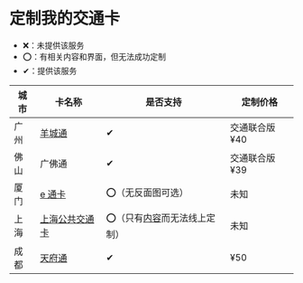 # 定制我的交通卡

  - ❌：未提供该服务
  - ⭕：有相关内容和界面，但无法成功定制
  - ✔：提供该服务

|城市|卡名称|是否支持|定制价格|
|----|----|----|---|
|广州|[羊城通](http://www.gzyct.com/)|✔|交通联合版 ¥40|
|佛山|广佛通|✔|交通联合版 ¥39|
|厦门|[e 通卡](http://www.xmecard.com/)|⭕（无反面图可选）|未知|
|上海|[上海公共交通卡](https://www.sptcc.com)|⭕（只有[内容](https://www.sptcc.com/Load_jiaotongkayongkazhuanqu.html#xinwen?jtk_gxdz/gxdz1.json)而无法线上定制）|未知|
|成都|[天府通](https://www.cdtft.cn)|✔|¥50|
